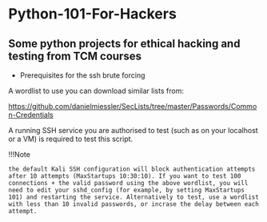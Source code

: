# Python-101-For-Hackers

## Some python projects for ethical hacking and testing from TCM courses


* Prerequisites for the ssh brute forcing

 A wordlist to use you can download similar lists from: 

https://github.com/danielmiessler/SecLists/tree/master/Passwords/Common-Credentials

A running SSH service you are authorised to test (such as on your localhost or a VM) is required to test this script.

!!!Note
    
    the default Kali SSH configuration will block authentication attempts after 10 attempts (MaxStartups 10:30:10). If you want to test 100 connections + the valid password using the above wordlist, you will need to edit your sshd_config (for example, by setting MaxStartups 101) and restarting the service. Alternatively to test, use a wordlist with less than 10 invalid passwords, or incrase the delay between each attempt.
